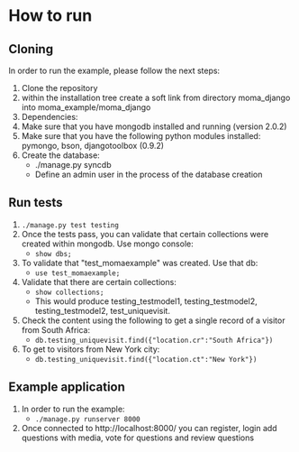 How to run
==========

Cloning
-------
In order to run the example, please follow the next steps:

1. Clone the repository
2. within the installation tree create a soft link from directory moma_django into moma_example/moma_django
3. Dependencies:
4. Make sure that you have mongodb installed and running (version 2.0.2)
5. Make sure that you have the following python modules installed: pymongo, bson, djangotoolbox (0.9.2)
6. Create the database:
   * ./manage.py syncdb
   * Define an admin user in the process of the database creation

Run tests
-----------
1. `./manage.py test testing`
1. Once the tests pass, you can validate that certain collections were created within mongodb. Use mongo console:
   * `show dbs;`
1. To validate that "test_momaexample" was created. Use that db:
   * `use test_momaexample;`
1. Validate that there are certain collections:
   * `show collections;`
   * This would produce testing_testmodel1, testing_testmodel2, testing_testmodel2, test_uniquevisit.
1. Check the content using the following to get a single record of a visitor from South Africa:
   * `db.testing_uniquevisit.find({"location.cr":"South Africa"})`
1. To get to visitors from New York city:
   * `db.testing_uniquevisit.find({"location.ct":"New York"})`

Example application
-------------------
1. In order to run the example:
   * `./manage.py runserver 8000`
1. Once connected to http://localhost:8000/ you can register, login add questions with media, vote for questions and
   review questions

